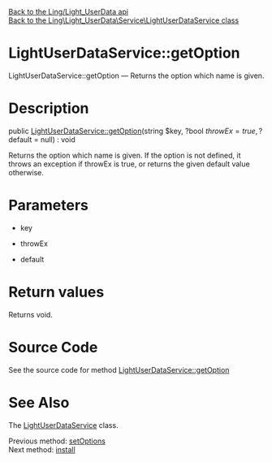 [Back to the Ling/Light_UserData api](https://github.com/lingtalfi/Light_UserData/blob/master/doc/api/Ling/Light_UserData.md)<br>
[Back to the Ling\Light_UserData\Service\LightUserDataService class](https://github.com/lingtalfi/Light_UserData/blob/master/doc/api/Ling/Light_UserData/Service/LightUserDataService.md)


LightUserDataService::getOption
================



LightUserDataService::getOption — Returns the option which name is given.




Description
================


public [LightUserDataService::getOption](https://github.com/lingtalfi/Light_UserData/blob/master/doc/api/Ling/Light_UserData/Service/LightUserDataService/getOption.md)(string $key, ?bool $throwEx = true, ?$default = null) : void




Returns the option which name is given.
If the option is not defined, it throws an exception if throwEx is true, or returns the given default value otherwise.




Parameters
================


- key

    

- throwEx

    

- default

    


Return values
================

Returns void.








Source Code
===========
See the source code for method [LightUserDataService::getOption](https://github.com/lingtalfi/Light_UserData/blob/master/Service/LightUserDataService.php#L113-L122)


See Also
================

The [LightUserDataService](https://github.com/lingtalfi/Light_UserData/blob/master/doc/api/Ling/Light_UserData/Service/LightUserDataService.md) class.

Previous method: [setOptions](https://github.com/lingtalfi/Light_UserData/blob/master/doc/api/Ling/Light_UserData/Service/LightUserDataService/setOptions.md)<br>Next method: [install](https://github.com/lingtalfi/Light_UserData/blob/master/doc/api/Ling/Light_UserData/Service/LightUserDataService/install.md)<br>

